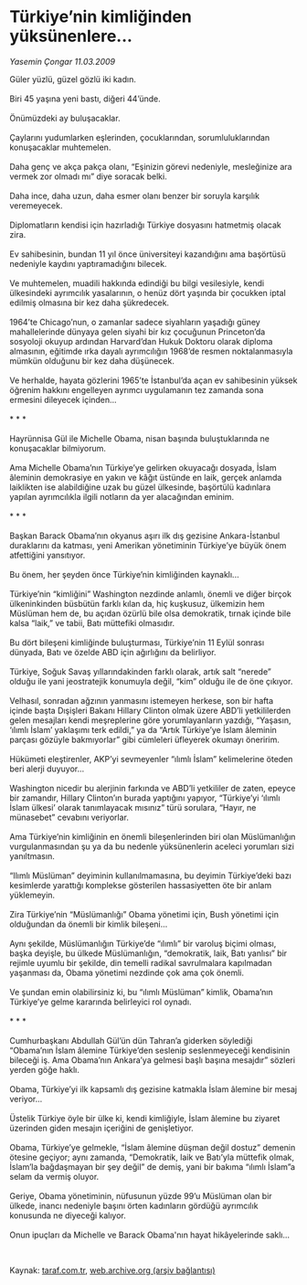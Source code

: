 # Türkiye’nin kimliğinden yüksünenlere...

*Yasemin Çongar 11.03.2009*

<div class="taraf_structure_2col_1zq">
<div class="margen_n">



 <p>Güler yüzlü, güzel gözlü iki kadın. <br/><br/>Biri 45 yaşına yeni bastı, diğeri 44’ünde. <br/><br/>Önümüzdeki ay buluşacaklar. <br/><br/>Çaylarını yudumlarken eşlerinden, çocuklarından, sorumluluklarından konuşacaklar muhtemelen. <br/><br/>Daha genç ve akça pakça olanı, “Eşinizin görevi nedeniyle, mesleğinize ara vermek zor olmadı mı” diye soracak belki. <br/><br/>Daha ince, daha uzun, daha esmer olanı benzer bir soruyla karşılık veremeyecek. <br/><br/>Diplomatların kendisi için hazırladığı Türkiye dosyasını hatmetmiş olacak zira. <br/><br/>Ev sahibesinin, bundan 11 yıl önce üniversiteyi kazandığını ama başörtüsü nedeniyle kaydını yaptıramadığını bilecek. <br/><br/>Ve muhtemelen, muadili hakkında edindiği bu bilgi vesilesiyle, kendi ülkesindeki ayrımcılık yasalarının, o henüz dört yaşında bir çocukken iptal edilmiş olmasına bir kez daha şükredecek. <br/><br/>1964’te Chicago’nun, o zamanlar sadece siyahların yaşadığı güney mahallelerinde dünyaya gelen siyahi bir kız çocuğunun Princeton’da sosyoloji okuyup ardından Harvard’dan Hukuk Doktoru olarak diploma almasının, eğitimde ırka dayalı ayrımcılığın 1968’de resmen noktalanmasıyla mümkün olduğunu bir kez daha düşünecek. <br/><br/>Ve herhalde, hayata gözlerini 1965’te İstanbul’da açan ev sahibesinin yüksek öğrenim hakkını engelleyen ayrımcı uygulamanın tez zamanda sona ermesini dileyecek içinden... <br/><br/>* * * <br/><br/>Hayrünnisa Gül ile Michelle Obama, nisan başında buluştuklarında ne konuşacaklar bilmiyorum. <br/><br/>Ama Michelle Obama’nın Türkiye’ye gelirken okuyacağı dosyada, İslam âleminin demokrasiye en yakın ve kâğıt üstünde en laik, gerçek anlamda laiklikten ise alabildiğine uzak bu güzel ülkesinde, başörtülü kadınlara yapılan ayrımcılıkla ilgili notların da yer alacağından eminim. <br/><br/>* * * <br/><br/>Başkan Barack Obama’nın okyanus aşırı ilk dış gezisine Ankara-İstanbul duraklarını da katması, yeni Amerikan yönetiminin Türkiye’ye büyük önem atfettiğini yansıtıyor. <br/><br/>Bu önem, her şeyden önce Türkiye’nin kimliğinden kaynaklı... <br/><br/>Türkiye’nin “kimliğini” Washington nezdinde anlamlı, önemli ve diğer birçok ülkeninkinden büsbütün farklı kılan da, hiç kuşkusuz, ülkemizin hem Müslüman hem de, bu açıdan özürlü bile olsa demokratik, tırnak içinde bile kalsa “laik,” ve tabii, Batı müttefiki olmasıdır. <br/><br/>Bu dört bileşeni kimliğinde buluşturması, Türkiye’nin 11 Eylül sonrası dünyada, Batı ve özelde ABD için ağırlığını da belirliyor. <br/><br/>Türkiye, Soğuk Savaş yıllarındakinden farklı olarak, artık salt “nerede” olduğu ile yani jeostratejik konumuyla değil, “kim” olduğu ile de öne çıkıyor. <br/><br/>Velhasıl, sonradan ağzının yanmasını istemeyen herkese, son bir hafta içinde başta Dışişleri Bakanı Hillary Clinton olmak üzere ABD’li yetkililerden gelen mesajları kendi meşreplerine göre yorumlayanların yazdığı, “Yaşasın, ‘ılımlı İslam’ yaklaşımı terk edildi,” ya da “Artık Türkiye’ye İslam âleminin parçası gözüyle bakmıyorlar” gibi cümleleri üfleyerek okumayı öneririm. <br/><br/>Hükümeti eleştirenler, AKP’yi sevmeyenler “ılımlı İslam” kelimelerine öteden beri alerji duyuyor... <br/><br/>Washington nicedir bu alerjinin farkında ve ABD’li yetkililer de zaten, epeyce bir zamandır, Hillary Clinton’ın burada yaptığını yapıyor, “Türkiye’yi ‘ılımlı İslam ülkesi’ olarak tanımlayacak mısınız” türü sorulara, “Hayır, ne münasebet” cevabını veriyorlar. <br/><br/>Ama Türkiye’nin kimliğinin en önemli bileşenlerinden biri olan Müslümanlığın vurgulanmasından şu ya da bu nedenle yüksünenlerin aceleci yorumları sizi yanıltmasın. <br/><br/>“Ilımlı Müslüman” deyiminin kullanılmamasına, bu deyimin Türkiye’deki bazı kesimlerde yarattığı komplekse gösterilen hassasiyetten öte bir anlam yüklemeyin. <br/><br/>Zira Türkiye’nin “Müslümanlığı” Obama yönetimi için, Bush yönetimi için olduğundan da önemli bir kimlik bileşeni... <br/><br/>Aynı şekilde, Müslümanlığın Türkiye’de “ılımlı” bir varoluş biçimi olması, başka deyişle, bu ülkede Müslümanlığın, “demokratik, laik, Batı yanlısı” bir rejimle uyumlu bir şekilde, din temelli radikal savrulmalara kapılmadan yaşanması da, Obama yönetimi nezdinde çok ama çok önemli. <br/><br/>Ve şundan emin olabilirsiniz ki, bu “ılımlı Müslüman” kimlik, Obama’nın Türkiye’ye gelme kararında belirleyici rol oynadı. <br/><br/>* * * <br/><br/>Cumhurbaşkanı Abdullah Gül’ün dün Tahran’a giderken söylediği “Obama’nın İslam âlemine Türkiye’den seslenip seslenmeyeceği kendisinin bileceği iş. Ama Obama’nın Ankara’ya gelmesi başlı başına mesajdır” sözleri yerden göğe haklı. <br/><br/>Obama, Türkiye’yi ilk kapsamlı dış gezisine katmakla İslam âlemine bir mesaj veriyor...<br/><br/>Üstelik Türkiye öyle bir ülke ki, kendi kimliğiyle, İslam âlemine bu ziyaret üzerinden giden mesajın içeriğini de genişletiyor. <br/><br/>Obama, Türkiye’ye gelmekle, “İslam âlemine düşman değil dostuz” demenin ötesine geçiyor; aynı zamanda, “Demokratik, laik ve Batı’yla müttefik olmak, İslam’la bağdaşmayan bir şey değil” de demiş, yani bir bakıma “ılımlı İslam”a selam da vermiş oluyor. <br/><br/>Geriye, Obama yönetiminin, nüfusunun yüzde 99’u Müslüman olan bir ülkede, inancı nedeniyle başını örten kadınların gördüğü ayrımcılık konusunda ne diyeceği kalıyor. <br/><br/>Onun ipuçları da Michelle ve Barack Obama'nın hayat hikâyelerinde saklı...</p>

<br/>


<div id="taraf_not">
</div>

</div>


</div>

Kaynak: [taraf.com.tr](http://www.taraf.com.tr:80/makale/4441.htm), [web.archive.org (arşiv bağlantısı)](http://web.archive.org/web/20090517030214/http://www.taraf.com.tr:80/makale/4441.htm)
